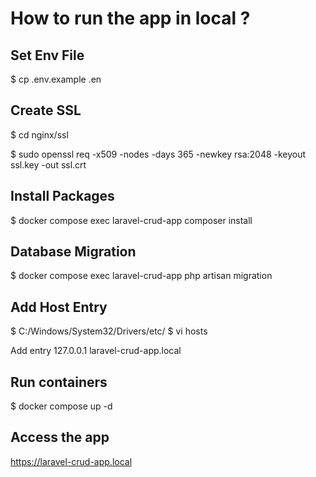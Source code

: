 

# How to run the app in local ?

## Set Env File

$ cp .env.example .en

## Create SSL 

$ cd nginx/ssl

$ sudo openssl req -x509 -nodes -days 365 -newkey rsa:2048 -keyout ssl.key -out ssl.crt

## Install Packages

$ docker compose exec laravel-crud-app composer install

## Database Migration

$ docker compose exec laravel-crud-app php artisan migration

## Add Host Entry

$ C:/Windows/System32/Drivers/etc/
$ vi hosts

Add entry
127.0.0.1 laravel-crud-app.local

## Run containers

$ docker compose up -d

## Access the app

https://laravel-crud-app.local
